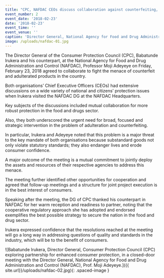 ```yaml
---
title: "CPC, NAFDAC CEOs discuss collaboration against counterfeiting, adulteration of food, drugs"
event_number: 2
event_date: '2018-02-23'
date: '2018-02-23'
event_time: ''
event_venue: ''
caption: 'Director General, National Agency for Food and Drug Administration and Control (NAFDAC), Prof. Moji Adeyeye welcoming Babatunde Irukera, Director General, Consumer Protection Council (CPC) to her office in Abuja for a closed-door meeting, aimed at exploring partnership for enhanced consumer protection'
image: /uploads/nafdac-01.jpg
---
```

The Director General of the Consumer Protection Council (CPC), Babatunde Irukera and his counterpart, at the National Agency for Food and Drug Administration and Control (NAFDAC), Professor Moji Adeyeye on Friday, February 23, 2018 agreed to collaborate to fight the menace of counterfeit and adulterated products in the country.

Both organisations’ Chief Executive Officers (CEOs) had extensive discussions on a wide variety of national and citizens’ protection issues when Irukera visited the NAFDAC DG at the NAFDAC Headquarters.

Key subjects of the discussions included mutual collaboration for more robust protection in the food and drugs sector.

Also, they both underscored the urgent need for broad, focused and strategic intervention in the problem of adulteration and counterfeiting.

In particular, Irukera and Adeyeye noted that this problem is a major threat to the key mandate of both organisations because substandard goods not only violate statutory standards; they also endanger lives and erode consumer confidence.

A major outcome of the meeting is a mutual commitment to jointly deploy the assets and resources of their respective agencies to address this menace.

The meeting further identified other opportunities for cooperation and agreed that follow-up meetings and a structure for joint project execution is in the best interest of consumers.

Speaking after the meeting, the DG of CPC thanked his counterpart in NAFDAC for her warm reception and readiness to partner, noting that the cooperative regulatory approach she has adopted and endorsed exemplifies the best possible strategy to secure the nation in the food and drug sector.

Irukera expressed confidence that the resolutions reached at the meeting will go a long way in addressing questions of quality and standards in the industry, which will be to the benefit of consumers.

![Babatunde Irukera, Director General, Consumer Protection Council (CPC) exploring partnership for enhanced consumer protection, in a closed-door meeting with the Director General, National Agency for Food and Drug Administration and Control (NAFDAC), Prof. Moji Adeyeye.]({{ site.url}}/uploads/nafdac-02.jpg){: .spaced-image }
